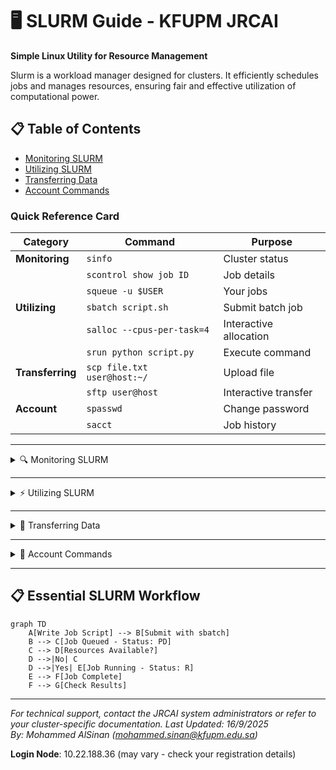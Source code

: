 # 🖥️ SLURM Guide - KFUPM JRCAI

**Simple Linux Utility for Resource Management**

Slurm is a workload manager designed for clusters. It efficiently schedules jobs and manages resources, ensuring fair and effective utilization of computational power.


## 📋 Table of Contents

- [Monitoring SLURM](#monitoring-slurm)
- [Utilizing SLURM](#submitting-jobs)
- [Transferring Data](#transferring-data)
- [Account Commands](#account-commands)


###  Quick Reference Card

| **Category** | **Command** | **Purpose** |
|--------------|-------------|-------------|
| **Monitoring** | `sinfo` | Cluster status |
| | `scontrol show job ID` | Job details |
| | `squeue -u $USER` | Your jobs |
| **Utilizing** | `sbatch script.sh` | Submit batch job |
| | `salloc --cpus-per-task=4` | Interactive allocation |
| | `srun python script.py` | Execute command |
| **Transferring** | `scp file.txt user@host:~/` | Upload file |
| | `sftp user@host` | Interactive transfer |
| **Account** | `spasswd` | Change password |
| | `sacct` | Job history |


---

<details>
<summary>🔍 Monitoring SLURM</summary>

## Monitoring SLURM

Commands for checking cluster status, job information, and resource availability.

###  sinfo - Cluster Information
View cluster node information and partition status:

```bash
# Basic cluster info
sinfo

# Detailed node view
sinfo -N

# Partition summary
sinfo -s

# Node-specific details
sinfo -N -l
```

**Common Output:**
```
PARTITION AVAIL  TIMELIMIT  NODES  STATE NODELIST
debug*       up   infinite      2   idle node[01-02]
gpu          up   infinite      1   idle gpu01
```

###  scontrol - Detailed Control Information
Show detailed parameters of jobs, nodes, and partitions:

```bash
# Show specific job details
scontrol show job 115

# Show node information
scontrol show node

# Show partition details
scontrol show partition debug

# Show all job information
scontrol show jobs
```

**Example Job Details:**
```
JobId=115 JobName=my_job
   UserId=mohammed_slurm(1001) GroupId=users(100) MCS_label=N/A
   Priority=4294901758 Nice=0 Account=(null) QOS=normal
   JobState=RUNNING Reason=None Dependency=(null)
   Requeue=1 Restarts=0 BatchFlag=1 Reboot=0 ExitCode=0:0
   RunTime=00:05:42 TimeLimit=01:00:00 TimeMin=N/A
   SubmitTime=2025-10-08T10:30:15 EligibleTime=2025-10-08T10:30:15
   StartTime=2025-10-08T10:30:17 EndTime=2025-10-08T11:30:17 Deadline=N/A
   WorkDir=/home/mohammed_slurm
   StdOut=/home/mohammed_slurm/output_115.txt
   StdErr=/home/mohammed_slurm/error_115.txt
```

###  squeue - Job Queue Status
Query the status of jobs in the queue:

```bash
# View all jobs
squeue

# View only your jobs
squeue -u username

# View specific job
squeue -j 115

# View jobs by name
squeue --name=my_job

# Detailed format
squeue -o "%.18i %.9P %.8j %.8u %.2t %.10M %.6D %R"
```

**Job States:**
- **R**: Running
- **PD**: Pending
- **CG**: Completing
- **CD**: Completed
- **CA**: Cancelled
- **F**: Failed

**Example Output:**
```
JOBID PARTITION     NAME     USER ST       TIME  NODES NODELIST(REASON)
  115     debug  my_job mohammed  R       5:42      1 node01
  116     debug test_job mohammed PD       0:00      1 (Resources)
```

</details>

---

<details>
<summary>⚡ Utilizing SLURM</summary>

## Submitting Jobs 

Commands for submitting and running jobs on the cluster.

###  sbatch - Submit Batch Jobs
Submit job scripts to the SLURM scheduler:

```bash
# Basic job submission
sbatch my_script.slurm

# Submit with additional options
sbatch --partition=gpu --gres=gpu:1 my_script.slurm

# Submit job array
sbatch --array=1-10 array_job.slurm
```


###  salloc - Interactive Resource Allocation
Allocate compute resources for interactive use:

```bash
# Basic interactive allocation
salloc

# Specify resources
salloc --cpus-per-task=10 --mem=20G --gres=gpu:1

# Interactive session with time limit
salloc --time=02:00:00 --partition=debug

# Request specific nodes
salloc --nodelist=node01,node02
```

**Example Session:**
```bash
$ salloc --cpus-per-task=4 --mem=8G
salloc: Granted job allocation 109
$ # You now have resources allocated
$ exit  # Release the allocation
salloc: Relinquishing job allocation 109
```

###  srun - Execute Commands
Launch applications on allocated compute resources:

```bash
# Run command directly (allocates resources automatically)
srun python my_script.py

# Run with specific resources
srun --cpus-per-task=4 --mem=8G python my_script.py

# Run interactively after salloc
salloc --cpus-per-task=4 --mem=8G
srun python interactive_script.py

# Run Jupyter notebook (for debugging only!)
srun jupyter notebook --ip 10.22.154.19 --port 8888
```

**Interactive Jupyter Setup** (Debug/Testing Only):
```bash
# Step 1: Allocate resources
salloc --cpus-per-task=10 --mem=20G --gres=gpu:1

# Step 2: Start Jupyter
srun jupyter notebook --ip 10.22.xx.xx --port 8888
```

**Node IP Addresses:**
- **jrcai09**: 10.22.154.19
- **server02**: 10.22.154.101  
- **jrcai06**: 10.22.154.16

**Job Control Commands:**
```bash
# Cancel a job
scancel 115

# Cancel all your jobs
scancel -u username

# Hold a job
scontrol hold 115

# Release a held job
scontrol release 115
```

</details>

---

<details>
<summary>📁 Transferring Data</summary>

## Transferring Data

Commands for moving files between your local machine and the cluster.

###  scp - Secure Copy Protocol
Transfer files and directories securely:

#### **Upload to Cluster**
```bash
# Upload a single file
scp file.txt username@10.22.188.36:~/

# Upload a directory
scp -r /local/directory username@10.22.188.36:~/destination/

# Upload with specific destination
scp -r /Downloads/my-project mohammed_slurm@10.22.188.36:~/data/

# Upload to specific path
scp dataset.csv mohammed_slurm@10.22.188.36:/home/mohammed_slurm/projects/
```

#### **Download from Cluster**
```bash
# Download a file
scp username@10.22.188.36:~/results.txt ./

# Download a directory
scp -r username@10.22.188.36:~/output/ ./local-results/

# Download with specific source
scp mohammed_slurm@10.22.188.36:~/data/processed_data.csv ./
```




### 📋 sftp - Secure File Transfer Protocol
Interactive file transfer with more features:

```bash
# Connect to cluster
sftp username@10.22.188.36

# SFTP commands once connected:
sftp> pwd                    # Show remote directory
sftp> lpwd                   # Show local directory
sftp> ls                     # List remote files
sftp> lls                    # List local files
sftp> cd remote-directory    # Change remote directory
sftp> lcd local-directory    # Change local directory

# Transfer files
sftp> put local-file.txt     # Upload file
sftp> get remote-file.txt    # Download file
sftp> put -r local-dir/      # Upload directory
sftp> get -r remote-dir/     # Download directory

# Exit
sftp> quit
```

#### **Useful SFTP Commands**
```bash
# Create remote directory
sftp> mkdir new-directory

# Remove remote file
sftp> rm unwanted-file.txt

# Remove remote directory
sftp> rmdir empty-directory

# Show file permissions
sftp> ls -la

# Change permissions
sftp> chmod 755 script.sh
```

### 📝 Tips for Data Transfer

#### **Before Transferring:**
```bash
# Create directories on cluster
ssh username@10.22.188.36
mkdir ~/data ~/results ~/scripts
exit
```

#### **Efficient Transfer:**
```bash
# Compress before transfer (large datasets)
tar -czf project.tar.gz project/
scp project.tar.gz username@10.22.188.36:~/
ssh username@10.22.188.36 "cd ~ && tar -xzf project.tar.gz"

# Transfer with progress
scp -v file.txt username@10.22.188.36:~/  # Verbose mode
```

#### **Common Issues:**
- **Permission denied**: Check your username and password
- **Host key verification**: Accept the host key on first connection
- **Large files**: Consider using `rsync` for better performance
- **Windows users**: Use full paths, not `~/`

</details>

---

<details>
<summary>👤 Account Commands</summary>

## Account Commands

Commands for managing your SLURM cluster account and authentication.

### 🔐 spasswd - Change SLURM Password
**Important**: The standard `passwd` command does not work for SLURM users. Always use `spasswd`:

```bash
# Change your SLURM password
spasswd
```

**Interactive Process:**
```
(base) mohammed_slurm@jrcai01:~$ spasswd
Old SLURM Password Change dep.
Changing password for mohammedsinan
Enter new password:
Confirm new password:
Enter current password:
✓ Password changed successfully!
(base) mohammed_slurm@jrcai01:~$
```

### 📊 Account Information Commands

#### **View Your Account Details**
```bash
# Show your user information
sacctmgr show user $USER

# Show association details
sacctmgr show associations user=$USER

# View account limits
sacctmgr show account

# Check your usage
sreport user top start=2025-01-01 end=now
```

#### **Job History and Accounting**
```bash
# View job history
sacct

# View specific job details
sacct -j 115 --format=JobID,JobName,State,ExitCode,Start,End

# View jobs from specific date
sacct --starttime=2025-10-01

# View detailed resource usage
sacct -j 115 --format=JobID,MaxRSS,MaxVMSize,AveCPU,AveRSS
```

#### **Check Resource Usage**
```bash
# Current resource usage
sstat -j 115 --format=AveCPU,AveRSS,MaxRSS

# Monitor running job
watch sstat -j 115 --format=AveCPU,AveRSS,MaxRSS

# View cluster usage
sshare -u $USER
```

### 🔧 Account Management Tips

#### **Password Best Practices:**
- Use `spasswd` immediately after receiving account credentials
- Choose a strong password (8+ characters, mixed case, numbers, symbols)
- Change password regularly for security
- Never share your SLURM credentials

#### **Monitoring Your Usage:**
```bash
# Create alias for easy checking
echo "alias myusage='sacct --starttime=\$(date -d \"1 month ago\" +%Y-%m-%d)'" >> ~/.bashrc
source ~/.bashrc

# Check monthly usage
myusage

# Check current jobs and usage
squeue -u $USER && echo "--- Resource Usage ---" && sshare -u $USER
```

#### **Account Troubleshooting:**
```bash
# If locked out, check account status
sacctmgr show user $USER

# Verify your associations
sacctmgr show associations user=$USER

# Check if account is active
sacctmgr show account where user=$USER
```

### 📞 Getting Help

#### **Contact Information:**
- **System Administrator**: Contact JRCAI support team
- **Technical Issues**: mohammed.sinan@kfupm.edu.sa
- **Account Problems**: Submit ticket through proper channels

#### **Self-Help Commands:**
```bash
# Check SLURM version
sinfo --version

# View all available partitions
scontrol show partitions

# Check node specifications
scontrol show nodes

# View your current allocations
squeue -u $USER -o "%.18i %.9P %.8j %.8u %.2t %.10M %.6D %R"
```

</details>


---

## 📋 Essential SLURM Workflow

```mermaid
graph TD
    A[Write Job Script] --> B[Submit with sbatch]
    B --> C[Job Queued - Status: PD]
    C --> D[Resources Available?]
    D -->|No| C
    D -->|Yes| E[Job Running - Status: R]
    E --> F[Job Complete]
    F --> G[Check Results]
```
---

*For technical support, contact the JRCAI system administrators or refer to your cluster-specific documentation.*
*Last Updated: 16/9/2025*  
*By: Mohammed AlSinan (mohammed.sinan@kfupm.edu.sa)*

**Login Node**: 10.22.188.36 (may vary - check your registration details)
